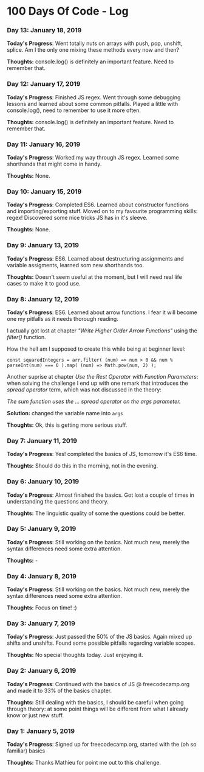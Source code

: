 # 100 Days Of Code - Log

### Day 13: January 18, 2019 

**Today's Progress**: Went totally nuts on arrays with push, pop, unshift, splice. Am I the only one mixing these methods every now and then?

**Thoughts:** console.log() is definitely an important feature. Need to remember that.

### Day 12: January 17, 2019 

**Today's Progress**: Finished JS regex. Went through some debugging lessons and learned about some common pitfalls. Played a little with console.log(), need to remember to use it more often.

**Thoughts:** console.log() is definitely an important feature. Need to remember that.

### Day 11: January 16, 2019 

**Today's Progress**: Worked my way through JS regex. Learned some shorthands that might come in handy.

**Thoughts:** None.

### Day 10: January 15, 2019 

**Today's Progress**: Completed ES6. Learned about constructor functions and importing/exporting stuff. Moved on to my favourite programming skills: regex! Discovered some nice tricks JS has in it's sleeve.

**Thoughts:** None.

### Day 9: January 13, 2019 

**Today's Progress**: ES6. Learned about destructuring assignments and variable assigments, learned som new shorthands too. 

**Thoughts:** Doesn't seem useful at the moment, but I will need real life cases to make it to good use.

### Day 8: January 12, 2019 

**Today's Progress**: ES6. Learned about arrow functions. I fear it will become one my pitfalls as it needs thorough reading.

I actually got lost at chapter _"Write Higher Order Arrow Functions"_ using the _filter()_ function. 

How the hell am I supposed to create this while being at beginner level:

```const squaredIntegers = arr.filter( (num) => num > 0 && num % parseInt(num) === 0 ).map( (num) => Math.pow(num, 2) );```

Another suprise at chapter _Use the Rest Operator with Function Parameters_: when solving the challenge I end up with one remark that introduces the _spread operator_ term, which was not discussed in the theory:

_The sum function uses the ... spread operator on the args parameter._

**Solution:** changed the variable name into `args`

**Thoughts:** Ok, this is getting more serious stuff.

### Day 7: January 11, 2019 

**Today's Progress**: Yes! completed the basics of JS, tomorrow it's ES6 time.  

**Thoughts:** Should do this in the morning, not in the evening. 

### Day 6: January 10, 2019 

**Today's Progress**: Almost finished the basics. Got lost a couple of times in understanding the questions and theory.  

**Thoughts:** The linguistic quality of some the questions could be better. 

### Day 5: January 9, 2019 

**Today's Progress**: Still working on the basics. Not much new, merely the syntax differences need some extra attention.

**Thoughts:** -

### Day 4: January 8, 2019 

**Today's Progress**: Still working on the basics. Not much new, merely the syntax differences need some extra attention.

**Thoughts:** Focus on time! :)

### Day 3: January 7, 2019 

**Today's Progress**: Just passed the 50% of the JS basics. Again mixed up shifts and unshifts. Found some possible pitfalls regarding variable scopes.

**Thoughts:** No special thoughts today. Just enjoying it.

### Day 2: January 6, 2019 

**Today's Progress**: Continued with the basics of JS @ freecodecamp.org and made it to 33% of the basics chapter. 

**Thoughts:** Still dealing with the basics, I should be careful when going through theory: at some point things will be different from what I already know or just new stuff.

### Day 1: January 5, 2019 

**Today's Progress**: Signed up for freecodecamp.org, started with the (oh so familiar) basics

**Thoughts:** Thanks Mathieu for point me out to this challenge.



